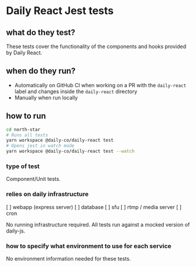 # Daily React Jest tests

## what do they test?

These tests cover the functionality of the components and hooks provided by Daily React.

## when do they run?

- Automatically on GitHub CI when working on a PR with the `daily-react` label and changes inside the `daily-react` directory
- Manually when run locally

## how to run

```bash
cd north-star
# Runs all tests
yarn workspace @daily-co/daily-react test
# Opens jest in watch mode
yarn workspace @daily-co/daily-react test --watch
```

### type of test

Component/Unit tests.

### relies on daily infrastructure

[ ] webapp (express server)
[ ] database
[ ] sfu
[ ] rtmp / media server
[ ] cron

No running infrastructure required. All tests run against a mocked version of daily-js.

### how to specify what environment to use for each service

No environment information needed for these tests.